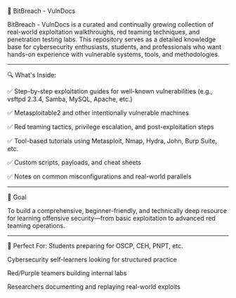 📘 BitBreach - VulnDocs

  BitBreach - VulnDocs is a curated and continually growing collection of real-world exploitation walkthroughs, red teaming techniques, and penetration testing labs. This repository serves as a detailed knowledge base for cybersecurity enthusiasts, students, and professionals who want hands-on experience with vulnerable systems, tools, and methodologies.
  
---------------------------------------------------------------------------------------------------------------------------------------------------------------------------

🔍 What's Inside:

  ✅ Step-by-step exploitation guides for well-known vulnerabilities (e.g., vsftpd 2.3.4, Samba, MySQL, Apache, etc.)
  
  ✅ Metasploitable2 and other intentionally vulnerable machines
  
  ✅ Red teaming tactics, privilege escalation, and post-exploitation steps
  
  ✅ Tool-based tutorials using Metasploit, Nmap, Hydra, John, Burp Suite, etc.
  
  ✅ Custom scripts, payloads, and cheat sheets
  
  ✅ Notes on common misconfigurations and real-world parallels

---------------------------------------------------------------------------------------------------------------------------------------------------------------------------

🎯 Goal

  To build a comprehensive, beginner-friendly, and technically deep resource for learning offensive security—from basic exploitation to advanced red teaming operations.

---------------------------------------------------------------------------------------------------------------------------------------------------------------------------

📌 Perfect For:
  Students preparing for OSCP, CEH, PNPT, etc.
  
  Cybersecurity self-learners looking for structured practice
  
  Red/Purple teamers building internal labs
  
  Researchers documenting and replaying real-world exploits

